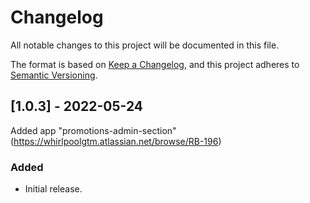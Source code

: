 # Changelog

All notable changes to this project will be documented in this file.

The format is based on [Keep a Changelog](https://keepachangelog.com/en/1.0.0/),
and this project adheres to [Semantic Versioning](https://semver.org/spec/v2.0.0.html).

## [1.0.3] - 2022-05-24
Added app "promotions-admin-section"
(https://whirlpoolgtm.atlassian.net/browse/RB-196)
### Added

- Initial release.
